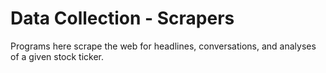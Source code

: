 # Data Collection - Scrapers

Programs here scrape the web for headlines, conversations, and analyses of a given stock ticker.
